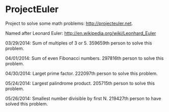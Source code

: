 ProjectEuler
============

Project to solve some math problems: http://projecteuler.net.

Named after Leonard Euler:  http://en.wikipedia.org/wiki/Leonhard_Euler

03/29/2014: Sum of multiples of 3 or 5.  359659th person to solve this problem.

04/01/2014: Sum of even Fibonacci numbers.  297816th person to solve this problem.

04/30/2014: Larget prime factor.  222097th person to solve this problem.

05/24/2014: Largest palindrome product.  205715th person to solve this problem.

05/26/2014: Smallest number divisible by first N.  219427th person to have solved this problem.


